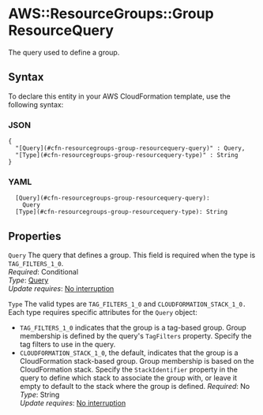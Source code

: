 # AWS::ResourceGroups::Group ResourceQuery<a name="aws-properties-resourcegroups-group-resourcequery"></a>

The query used to define a group\.

## Syntax<a name="aws-properties-resourcegroups-group-resourcequery-syntax"></a>

To declare this entity in your AWS CloudFormation template, use the following syntax:

### JSON<a name="aws-properties-resourcegroups-group-resourcequery-syntax.json"></a>

```
{
  "[Query](#cfn-resourcegroups-group-resourcequery-query)" : Query,
  "[Type](#cfn-resourcegroups-group-resourcequery-type)" : String
}
```

### YAML<a name="aws-properties-resourcegroups-group-resourcequery-syntax.yaml"></a>

```
  [Query](#cfn-resourcegroups-group-resourcequery-query): 
    Query
  [Type](#cfn-resourcegroups-group-resourcequery-type): String
```

## Properties<a name="aws-properties-resourcegroups-group-resourcequery-properties"></a>

`Query`  <a name="cfn-resourcegroups-group-resourcequery-query"></a>
The query that defines a group\. This field is required when the type is `TAG_FILTERS_1_0`\.  
*Required*: Conditional  
*Type*: [Query](aws-properties-resourcegroups-group-query.md)  
*Update requires*: [No interruption](https://docs.aws.amazon.com/AWSCloudFormation/latest/UserGuide/using-cfn-updating-stacks-update-behaviors.html#update-no-interrupt)

`Type`  <a name="cfn-resourcegroups-group-resourcequery-type"></a>
The valid types are `TAG_FILTERS_1_0` and `CLOUDFORMATION_STACK_1_0.` Each type requires specific attributes for the `Query` object:  
+ `TAG_FILTERS_1_0` indicates that the group is a tag\-based group\. Group membership is defined by the query's `TagFilters` property\. Specify the tag filters to use in the query\.
+ `CLOUDFORMATION_STACK_1_0`, the default, indicates that the group is a CloudFormation stack\-based group\. Group membership is based on the CloudFormation stack\. Specify the `StackIdentifier` property in the query to define which stack to associate the group with, or leave it empty to default to the stack where the group is defined\.
*Required*: No  
*Type*: String  
*Update requires*: [No interruption](https://docs.aws.amazon.com/AWSCloudFormation/latest/UserGuide/using-cfn-updating-stacks-update-behaviors.html#update-no-interrupt)